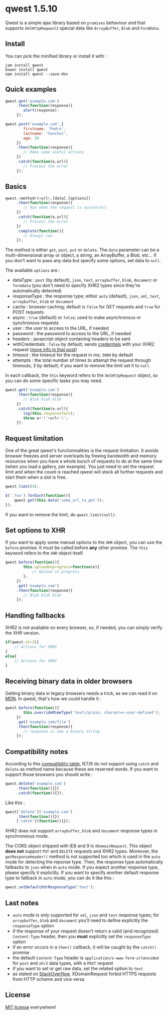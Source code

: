qwest 1.5.10
===========

Qwest is a simple ajax library based on `promises` behaviour and that supports `XmlHttpRequest2` special data like `ArrayBuffer`, `Blob` and `FormData`.

Install
-------

You can pick the minified library or install it with :

```
jam install qwest
bower install qwest
npm install qwest --save-dev
```

Quick examples
--------------

```javascript
qwest.get('example.com')
	 .then(function(response){
		alert(response);
	 });
```

```javascript
qwest.post('example.com',{
		firstname: 'Pedro',
		lastname: 'Sanchez',
		age: 30
	 })
	 .then(function(response){
		// Make some useful actions
	 })
	 .catch(function(e,url){
		// Process the error
	 });
```

Basics
------

```javascript
qwest.<method>(<url>,[data],[options])
	 .then(function(response){
		// Run when the request is successful
	 })
	 .catch(function(e,url){
		// Process the error
	 })
	 .complete(function(){
		// Always run
	 });
```

The method is either `get`, `post`, `put` or `delete`. The `data` parameter can be a multi-dimensional array or object, a string, an ArrayBuffer, a Blob, etc... If you don't want to pass any data but specify some options, set data to `null`.

The available `options` are :

- dataType : `post` (by default), `json`, `text`, `arraybuffer`, `blob`, `document` or `formdata` (you don't need to specify XHR2 types since they're automatically detected)
- responseType : the response type; either `auto` (default), `json`, `xml`, `text`, `arraybuffer`, `blob` or `document`
- cache : browser caching; default is `false` for GET requests and `true` for POST requests
- async : `true` (default) or `false`; used to make asynchronous or synchronous requests
- user : the user to access to the URL, if needed
- password : the password to access to the URL, if needed
- headers : javascript object containing headers to be sent
- withCredentials : `false` by default; sends [credentials](http://www.w3.org/TR/XMLHttpRequest2/#user-credentials) with your XHR2 request ([more info in that post](https://dev.opera.com/articles/xhr2/#xhrcredentials))
- timeout : the timeout for the request in ms; `3000` by default
- attempts : the total number of times to attempt the request through timeouts; 3 by default; if you want to remove the limit set it to `null`

In each callback, the `this` keyword refers to the `XmlHttpRequest` object, so you can do some specific tasks you may need.

```javascript
qwest.get('example.com')
	 .then(function(response){
		// Blah blah blah
	 })
	 .catch(function(e,url){
		log(this.responseText);
		throw e+'('+url+')';
	 });
```

Request limitation
------------------

One of the great qwest's functionnalities is the request limitation. It avoids browser freezes and server overloads by freeing bandwidth and memory resources when you have a whole bunch of requests to do at the same time (when you load a gallery, per example). You just need to set the request limit and when the count is reached qwest will stock all further requests and start them when a slot is free.

```javascript
qwest.limit(4);

$('.foo').forEach(function(){
	qwest.get(this.data('some_url_to_get'));
});
```

If you want to remove the limit, do `qwest.limit(null)`.

Set options to XHR
------------------

If you want to apply some manual options to the `XHR` object, you can use the `before` promise. It must be called before __any__ other promise. The `this` keyword refers to the `XHR` object itself.

```javascript
qwest.before(function(){
		this.uploadonprogress=function(e){
			// Upload in progress
		};
	 })
	 .get('example.com')
	 .then(function(response){
		// Blah blah blah
	 });
```

Handling fallbacks
------------------

XHR2 is not available on every browser, so, if needed, you can simply verify the XHR version.

```javascript
if(qwest.xhr2){
	// Actions for XHR2
}
else{
	// Actions for XHR1
}
```

Receiving binary data in older browsers
---------------------------------------

Getting binary data in legacy browsers needs a trick, as we can read it on [MDN](https://developer.mozilla.org/en-US/docs/Web/API/XMLHttpRequest/Sending_and_Receiving_Binary_Data#Receiving_binary_data_in_older_browsers). In qwest, that's how we could handle it :

```javascript
qwest.before(function(){
		this.overrideMimeType('text\/plain; charset=x-user-defined');
	 })
	 .get('example.com/file')
	 .then(function(response){
	 	// response is now a binary string
	 });
```

Compatibility notes
-------------------

According to this [compatibility table](https://kangax.github.io/compat-table/es5), IE7/8 do not support using `catch` and `delete` as method name because these are reserved words. If you want to support those browsers you should write :

```javascript
qwest.delete('example.com')
	 .then(function(){})
	 .catch(function(){});
```

Like this :

```javascript
qwest['delete']('example.com')
	 .then(function(){})
	 ['catch'](function(){});
```

XHR2 does not support `arraybuffer`, `blob` and `document` response types in synchroneous mode.

The CORS object shipped with IE8 and 9 is `XDomainRequest`. This object __does not__ support `PUT` and `DELETE` requests and XHR2 types. Moreover, the `getResponseHeader()` method is not supported too which is used in the `auto` mode for detecting the reponse type. Then, the response type automatically fallbacks to `json` when in `auto` mode. If you expect another response type, please specify it explicitly. If you want to specify another default response type to fallback in `auto` mode, you can do it like this :

```js
qwest.setDefaultXdrResponseType('text');
```

Last notes
----------

- `auto` mode is only supported for `xml`, `json` and `text` response types; for `arraybuffer`, `blob` and `document` you'll need to define explicitly the `responseType` option
- if the response of your request doesn't return a valid (and recognized) `Content-Type` header, then you __must__ explicitly set the `responseType` option
- if an error occurs in a `then()` callback, it will be caught by the `catch()` promise
- the default `Content-Type` header is `application/x-www-form-urlencoded` for `post` and `xhr2` data types, with a `POST` request
- if you want to set or get raw data, set the related option to `text`
- as stated on [StackOverflow](https://stackoverflow.com/questions/8464262/access-is-denied-error-on-xdomainrequest), XDomainRequest forbid HTTPS requests from HTTP scheme and vice versa

License
-------

[MIT license](http://dreamysource.mit-license.org) everywhere!
